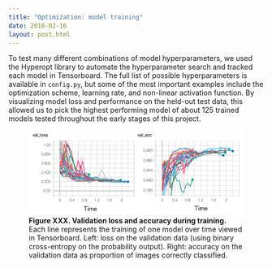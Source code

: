 ```yaml
---
title: "Optimization: model training"
date: 2018-02-16
layout: post.html
---
```


To test many different combinations of model hyperparameters, we used the Hyperopt library to automate the hyperparameter search and tracked each model in Tensorboard. The full list of possible hyperparameters is available in `config.py`, but some of the most important examples include the optimization scheme, learning rate, and non-linear activation function. By visualizing model loss and performance on the held-out test data, this allowed us to pick the highest performing model of about 125 trained models tested throughout the early stages of this project.


<figure class="align-center">
  <img src="/assets/graphics/content/results_plots/tensorflow_results.png" alt="Tensorboard" />
  <figcaption><b>Figure XXX. Validation loss and accuracy during training.</b> Each line represents the training of one model over time viewed in Tensorboard. Left: loss on the validation data (using binary cross-entropy on the probability output). Right: accuracy on the validation data as proportion of images correctly classified.</figcaption>
</figure>
